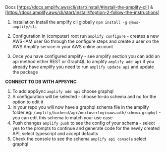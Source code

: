 Docs
[https://docs.amplify.aws/cli/start/install/#install-the-amplify-cli] &
[https://docs.amplify.aws/cli/start/install/#option-2-follow-the-instructions]

1. Installation
   Install the amplify cli globally
   `npm install -g @aws-amplify/cli`

2. Configuration
   In (computer) root run
   `amplify configure` - creates a new AWS-IAM user
   Go through the configure steps and create a user on the AWS Amplify service in your AWS online account
3. Once you have configured amplify - see amplify section you can add an api method either REST or GraphQL to amplify `amplify add api` if you already have amplify you need to run `amplify update api` and update the package

**CONNECT TO DB WITH APPSYNC**

1. To add appSync `amplify add api` choose graphql
2. A configuration will be selected - choose to-do schema and no for the option to edit it
3. In your repo you will now have a graphql schema file in the amplify folder
   eg: `/amplify/backend/api/nextuserloginawsauth/schema.graphql` - you can edit this schema to match your use case
4. Push changes `amplify push` to see the config of your schema - select yes to the prompts to continue and generate code for the newly created API, select typescript and accept defaults
5. Check the console to see the schema `amplify api console` select graphql
